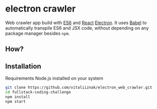 # electron crawler
Web crawler app build with [ES6] and [React] 
[Electron]. It uses [Babel] to automatically transpile ES6 and JSX code,
without depending on any package manager besides `npm`.

## How?


## Installation
Requirements 
Node.js installed on your system


```bash
git clone https://github.com/vitaliiznak/electron_web_crawler.git
cd fullstack-coding-challenge
npm install
npm start
```

[ES6]: http://exploringjs.com/
[React]: https://facebook.github.io/react/
[Electron]: http://electron.atom.io/
[Babel]: http://babeljs.io

